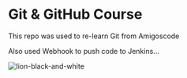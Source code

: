 # Git & GitHub Course

This repo was used to re-learn Git from Amigoscode

Also used Webhook to push code to Jenkins...

![lion-black-and-white](https://user-images.githubusercontent.com/77559311/150624861-ffd61dc2-e844-4e5a-8552-96b6204b37ae.jpg)
